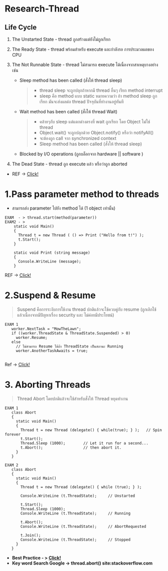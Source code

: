 # Research-Thread

## Life Cycle

 1. The Unstarted State - thread ถูกสร้างแต่ยังไม่ถูกเรียก
 2. The Ready State - thread พร้อมสำหรับ execute และกำลังรอ การประมวลผลของ CPU
 3. The Not Runnable State - thread ไม่สามารถ execute ได้เนื่องจากสาเหตุบางอย่างเช่น
	- Sleep method has been called (สั่งให้ thread sleep) 
	  > - thread sleep จะถูกปลุกถ้าหากมี thread อื่นๆ เรียก method interrupt
	  > - sleep คือ method แบบ static หมายความว่า ถ้า method sleep ถูกเรียก มันจะส่งผลต่อ thread ปัจจุบันที่ทำงานอยู่ทันที
	- Wait method has been called  (สั่งให้ thread Wait)
	  > - คล้ายๆกับ sleep แต่แตกต่างตรงที่  wait ถูกเรียก โดย Object  ไม่ใช่ thread
	  > - Object.wait() จะถูกปลุกด้วย Object.notify() หรือว่า notifyAll()
	  > - จะต้องถูก call จาก synchronized context
	  > - Sleep method has been called (สั่งให้ thread sleep) 
	- Blocked by I/O operations (ถูกบล็อกจาก hardware || software )

 4. The Dead State - thread ถูก execute แล้ว หรือว่าถูก aborted 
- REF -> [Click!](http://www.albahari.com/threading/part2.aspx#_ThreadState)

# 1.Pass parameter method to threads 
- สามารถส่ง parameter ไปยัง method ได้ (1 object เท่านั้น) 
```
EXAM  - > thread.start(method(parameter))
EXAM2 - > 
	static void Main()
	{
	  Thread t = new Thread ( () => Print ("Hello from t!") );
	  t.Start();
	}

	static void Print (string message) 
	{
	  Console.WriteLine (message);
	}
```
REF -> [Click!](http://marcuscode.com/lang/csharp/threads)

# 2.Suspend & Resume
  > Suspend คือการระงับการใช้งาน thread ปกติแล้วจะใช้ควบคู่กับ resume (ถูกเลิกใช้แล้วเนื่องจากมีปัญหาเรื่อง security และ ไม่ค่อยมีประโยชน์)
 ```
 EXAM 1 
 	worker.NextTask = "MowTheLawn";
	if ((worker.ThreadState & ThreadState.Suspended) > 0)
	  worker.Resume;
	else
	  // ไม่สามารถ Resume ได้ถ้า ThreadState เป็นสถานะ Running
	  worker.AnotherTaskAwaits = true;
 	
 ```
Ref -> [Click!](http://www.albahari.com/threading/part4.aspx#_Suspend_and_Resume)

# 3. Aborting Threads 
  > Thread Abort โดยปกติแล้วจะใช้สำหรับสั่งให้ Thread หยุดทำงาน
 ```
 EXAM 1 
 	class Abort
	{
	  static void Main()
	  {
	    Thread t = new Thread (delegate() { while(true); } );   // Spin forever
	    t.Start();
	    Thread.Sleep (1000);        // Let it run for a second...
	    t.Abort();                  // then abort it.
	  }
	}
	
 EXAM 2
 	class Abort
	{
	  static void Main()
	  {
	    Thread t = new Thread (delegate() { while (true); } );

	    Console.WriteLine (t.ThreadState);     // Unstarted

	    t.Start();
	    Thread.Sleep (1000);
	    Console.WriteLine (t.ThreadState);     // Running

	    t.Abort();
	    Console.WriteLine (t.ThreadState);     // AbortRequested

	    t.Join();
	    Console.WriteLine (t.ThreadState);     // Stopped
	  }
	}
 ```

- **Best Practice - > [Click!](https://docs.microsoft.com/en-us/dotnet/standard/threading/managed-threading-best-practices)**
- **Key word Search Google -> thread.abort() site:stackoverflow.com**
